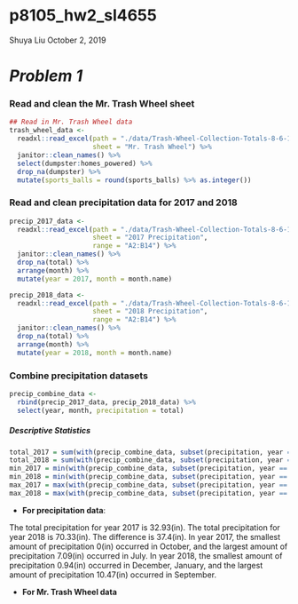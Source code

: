 p8105\_hw2\_sl4655
================
Shuya Liu
October 2, 2019

*Problem 1*
===========

### Read and clean the Mr. Trash Wheel sheet

``` r
## Read in Mr. Trash Wheel data
trash_wheel_data <- 
  readxl::read_excel(path = "./data/Trash-Wheel-Collection-Totals-8-6-19.xlsx",
                     sheet = "Mr. Trash Wheel") %>%
  janitor::clean_names() %>%
  select(dumpster:homes_powered) %>%
  drop_na(dumpster) %>%
  mutate(sports_balls = round(sports_balls) %>% as.integer())
```

### Read and clean precipitation data for 2017 and 2018

``` r
precip_2017_data <- 
  readxl::read_excel(path = "./data/Trash-Wheel-Collection-Totals-8-6-19.xlsx",
                     sheet = "2017 Precipitation",
                     range = "A2:B14") %>%
  janitor::clean_names() %>%
  drop_na(total) %>%
  arrange(month) %>%
  mutate(year = 2017, month = month.name)

precip_2018_data <-
  readxl::read_excel(path = "./data/Trash-Wheel-Collection-Totals-8-6-19.xlsx",
                     sheet = "2018 Precipitation",
                     range = "A2:B14") %>%
  janitor::clean_names() %>%
  drop_na(total) %>%
  arrange(month) %>%
  mutate(year = 2018, month = month.name)
```

### Combine precipitation datasets

``` r
precip_combine_data <-
  rbind(precip_2017_data, precip_2018_data) %>%
  select(year, month, precipitation = total)
```

##### Descriptive Statistics

``` r
total_2017 = sum(with(precip_combine_data, subset(precipitation, year == 2017)))
total_2018 = sum(with(precip_combine_data, subset(precipitation, year == 2018)))
min_2017 = min(with(precip_combine_data, subset(precipitation, year == 2017)))
min_2018 = min(with(precip_combine_data, subset(precipitation, year == 2018)))
max_2017 = max(with(precip_combine_data, subset(precipitation, year == 2017)))
max_2018 = max(with(precip_combine_data, subset(precipitation, year == 2018)))
```

-   **For precipitation data**:

The total precipitation for year 2017 is 32.93(in). The total precipitation for year 2018 is 70.33(in). The difference is 37.4(in). In year 2017, the smallest amount of precipitation 0(in) occurred in October, and the largest amount of precipitation 7.09(in) occurred in July. In year 2018, the smallest amount of precipitation 0.94(in) occurred in December, January, and the largest amount of precipitation 10.47(in) occurred in September.

-   **For Mr. Trash Wheel data**
